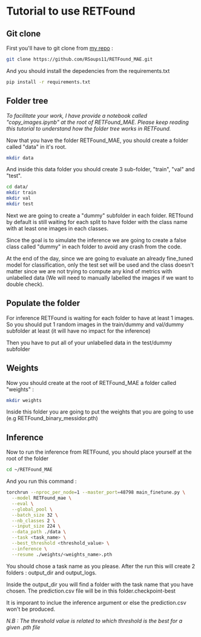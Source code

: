 # Tutorial to use RETFound

## Git clone 

First you'll have to git clone from [my repo](https://github.com/RSoups11/RETFound_MAE)
 : 

```bash
git clone https://github.com/RSoups11/RETFound_MAE.git
```

And you should install the depedencies from the requirements.txt

```bash
pip install -r requirements.txt
```


## Folder tree

_To facilitate your work, I have provide a notebook called "copy_images.ipynb" at the root of RETFound_MAE. Please keep reading this tutorial to understand how the folder tree works in RETFound._

Now that you have the folder RETFound_MAE, you should create a folder called "data" in it's root.

```bash
mkdir data
```

And inside this data folder you should create 3 sub-folder, "train", "val" and "test".

```bash
cd data/
mkdir train
mkdir val
mkdir test
```

Next we are going to create a "dummy" subfolder in each folder. RETfound by default is still waiting for each split to have folder with the class name with at least one images in each classes. 

Since the goal is to simulate the inference we are going to create a false class called "dummy" in each folder to avoid any crash from the code.

At the end of the day, since we are going to evaluate an already fine_tuned model for classification, only the test set will be used and the class doesn't matter since we are not trying to compute any kind of metrics with unlabelled data (We will need to manually labelled the images if we want to double check). 

## Populate the folder

For inference RETFound is waiting for each folder to have at least 1 images. So you should put 1 random images in the train/dummy and val/dummy subfolder at least (it will have no impact for the inference)

Then you have to put all of your unlabelled data in the test/dummy subfolder

## Weights 

Now you should create at the root of RETFound_MAE a folder called "weights" :

```bash
mkdir weights
```

Inside this folder you are going to put the weights that you are going to use (e.g RETFound_binary_messidor.pth)

## Inference

Now to run the inference from RETFound, you should place yourself at the root of the folder 

```bash
cd ~/RETFound_MAE
```

And you run this command : 

```bash
torchrun --nproc_per_node=1 --master_port=48798 main_finetune.py \
  --model RETFound_mae \
  --eval \
  --global_pool \
  --batch_size 32 \
  --nb_classes 2 \
  --input_size 224 \
  --data_path ./data \
  --task <task_name> \
  --best_threshold <threshold_value> \
  --inference \
  --resume ./weights/<weights_name>.pth
```

You should chose a task name as you please. After the run this will create 2 folders : output_dir and output_logs. 

Inside the output_dir you will find a folder with the task name that you have chosen. The prediction.csv file will be in this folder.checkpoint-best

It is imporant to inclue the inference argument or else the prediction.csv won't be produced.

_N.B : The threshold value is related to which threshold is the best for a given .pth file_
